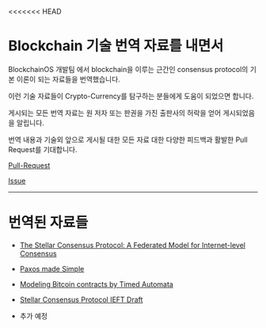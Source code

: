 <<<<<<< HEAD
# Blockchain 기술 번역 자료를 내면서

BlockchainOS 개발팀 에서 blockchain을 이루는 근간인 consensus protocol의 기본 이론이 되는 자료들을 번역했습니다.

이런 기술 자료들이 Crypto-Currency를 탐구하는 분들에게 도움이 되었으면 합니다.

게시되는 모든 번역 자료는 원 저자 또는 판권을 가진 출판사의 허락을 얻어 게시되었음을 알립니다.

번역 내용과 기술외 앞으로 게시될 대한 모든 자료 대한 다양한 피드백과 활발한 Pull Request를 기대합니다.

[Pull-Request](https://github.com/bosnet/papers/pulls)

[Issue](https://github.com/bosnet/papers/issues)
_____

# 번역된 자료들

* [The Stellar Consensus Protocol: A Federated Model for Internet-level Consensus](The-Stellar-Consensus-Protocol/README.md)
* [Paxos made Simple]()

* [Modeling Bitcoin contracts by Timed Automata]()

* [Stellar Consensus Protocol IEFT Draft]()

* 추가 예정